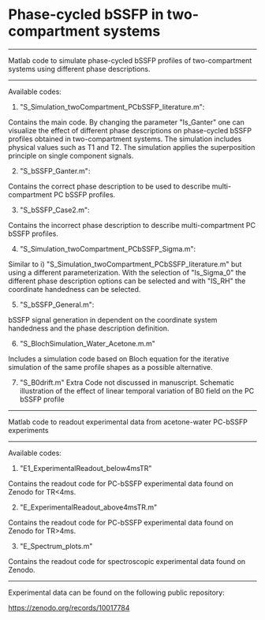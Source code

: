 # Phase-cycled bSSFP in two-compartment systems
**********
Matlab code to simulate phase-cycled bSSFP profiles of two-compartment systems using different phase descriptions.

**********
Available codes: 

1) "S_Simulation_twoCompartment_PCbSSFP_literature.m":

Contains the main code. By changing the parameter "Is_Ganter" one can visualize the effect of different phase descriptions on phase-cycled bSSFP profiles obtained in two-compartment systems. The simulation includes physical values such as T1 and T2. The simulation applies the superposition principle on single component signals.

2) "S_bSSFP_Ganter.m":

Contains the correct phase description to be used to describe multi-compartment PC bSSFP profiles. 

3) "S_bSSFP_Case2.m":

Contains the incorrect phase description to describe multi-compartment PC bSSFP profiles. 

4) "S_Simulation_twoCompartment_PCbSSFP_Sigma.m":

Similar to i) "S_Simulation_twoCompartment_PCbSSFP_literature.m" but using a different parameterization. With the selection of "Is_Sigma_0"  the different phase description options can be selected and with  "IS_RH" the coordinate handedness can be selected.

5) "S_bSSFP_General.m":

bSSFP signal generation in dependent on the coordinate system handedness and the phase description definition. 

6) "S_BlochSimulation_Water_Acetone.m.m"

Includes a simulation code based on Bloch equation for the iterative simulation of the same profile shapes as a possible alternative.

7) "S_B0drift.m"
   Extra Code not discussed in manuscript. Schematic illustration of the effect of linear temporal variation of B0 field on the PC bSSFP profile

**********
Matlab code to readout experimental data from acetone-water PC-bSSFP experiments

**********
Available codes: 

1) "E1_ExperimentalReadout_below4msTR"

Contains the readout code for PC-bSSFP experimental data found on Zenodo for TR<4ms.

2) "E_ExperimentalReadout_above4msTR.m"

Contains the readout code for PC-bSSFP experimental data found on Zenodo for TR>4ms.

3) "E_Spectrum_plots.m"

Contains the readout code for spectroscopic experimental data found on Zenodo.

***********
Experimental data can be found on the following public repository: 

https://zenodo.org/records/10017784


